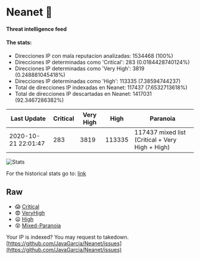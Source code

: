 # Neanet :hocho:
#### Threat intelligence feed
#### The stats:

- Direcciones IP con mala reputacion analizadas: 1534468 (100%)
- Direcciones IP determinadas como 'Critical':  283 (0.0184428740124%)
- Direcciones IP determinadas como 'Very High':  3819 (0.248881045418%)
- Direcciones IP determinadas como 'High':  113335 (7.38594744237)
- Total de direcciones IP indexadas en Neanet:  117437 (7.6532713618%)
- Total de direcciones IP descartadas en Neanet:  1417031 (92.3467286382%)

| Last Update | Critical | Very High | High | Paranoia |
| --- | --- | --- | --- | --- |
| 2020-10-21 22:01:47 | 283 | 3819 | 113335 | 117437 mixed list (Critical + Very High + High)|

![Stats](https://docs.google.com/spreadsheets/d/e/2PACX-1vSnaNMIXVabIpDJjufMlzH7poXnshF3mgd8Is1g9ytUEzVsP5my4Trn8f-xkoLLQ38xpL3HtmUexLo6/pubchart?oid=501124687&format=image)

For the historical stats go to: [link](/stats.csv)
## Raw
- :scream: [Critical](https://raw.githubusercontent.com/JavaGarcia/Neanet/master/blacklists/neanet_critical.txt)
- :fearful: [VeryHigh](https://raw.githubusercontent.com/JavaGarcia/Neanet/master/blacklists/neanet_veryHigh.txtt)
- :frowning: [High](https://raw.githubusercontent.com/JavaGarcia/Neanet/master/blacklists/neanet_high.txt)
- :dizzy_face: [Mixed-Paranoia](https://raw.githubusercontent.com/JavaGarcia/Neanet/master/blacklists/neanet_all.txt)


Your IP is indexed? You may request to takedown. [https://github.com/JavaGarcia/Neanet/issues](https://github.com/JavaGarcia/Neanet/issues)








































































































































































































































































































































































































































































































































































































































































































































































































































































































































































































































































































































































































































































































































































































































































































































































































































